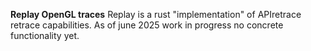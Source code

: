 **Replay OpenGL traces**
Replay is a rust "implementation" of APIretrace retrace capabilities. 
As of june 2025 work in progress no concrete functionality yet.
